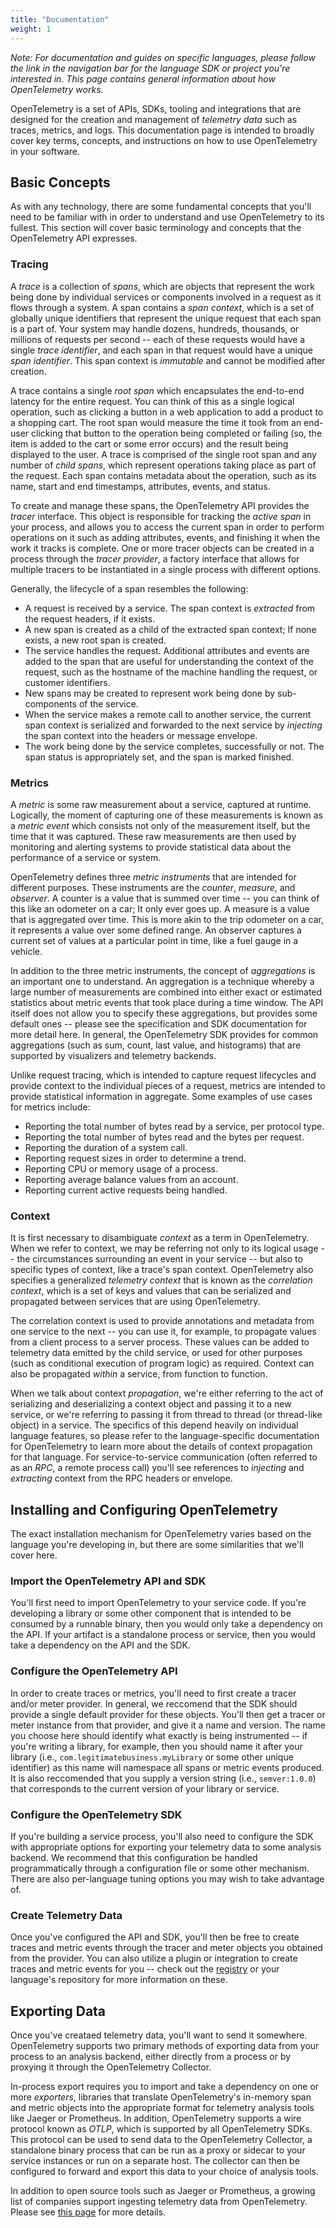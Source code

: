 ```yaml
---
title: "Documentation"
weight: 1
---
```


_Note: For documentation and guides on specific languages, please follow the link in the navigation bar for the language SDK or project you're interested in. This page contains general information about how OpenTelemetry works._

OpenTelemetry is a set of APIs, SDKs, tooling and integrations that are designed for the creation and management of _telemetry data_ such as traces, metrics, and logs. This documentation page is intended to broadly cover key terms, concepts, and instructions on how to use OpenTelemetry in your software.

## Basic Concepts

As with any technology, there are some fundamental concepts that you'll need to be familiar with in order to understand and use OpenTelemetry to its fullest. This section will cover basic terminology and concepts that the OpenTelemetry API expresses.

### Tracing

A _trace_ is a collection of _spans_, which are objects that represent the work being done by individual services or components involved in a request as it flows through a system. A span contains a _span context_, which is a set of globally unique identifiers that represent the unique request that each span is a part of. Your system may handle dozens, hundreds, thousands, or millions of requests per second -- each of these requests would have a single _trace identifier_, and each span in that request would have a unique _span identifier_. This span context is _immutable_ and cannot be modified after creation.

A trace contains a single _root span_ which encapsulates the end-to-end latency for the entire request. You can think of this as a single logical operation, such as clicking a button in a web application to add a product to a shopping cart. The root span would measure the time it took from an end-user clicking that button to the operation being completed or failing (so, the item is added to the cart or some error occurs) and the result being displayed to the user. A trace is comprised of the single root span and any number of _child spans_, which represent operations taking place as part of the request. Each span contains metadata about the operation, such as its name, start and end timestamps, attributes, events, and status.

To create and manage these spans, the OpenTelemetry API provides the _tracer_ interface. This object is responsible for tracking the _active span_ in your process, and allows you to access the current span in order to perform operations on it such as adding attributes, events, and finishing it when the work it tracks is complete. One or more tracer objects can be created in a process through the _tracer provider_, a factory interface that allows for multiple tracers to be instantiated in a single process with different options. 

Generally, the lifecycle of a span resembles the following:
* A request is received by a service. The span context is _extracted_ from the request headers, if it exists.
* A new span is created as a child of the extracted span context; If none exists, a new root span is created.
* The service handles the request. Additional attributes and events are added to the span that are useful for understanding the context of the request, such as the hostname of the machine handling the request, or customer identifiers.
* New spans may be created to represent work being done by sub-components of the service.
* When the service makes a remote call to another service, the current span context is serialized and forwarded to the next service by _injecting_ the span context into the headers or message envelope.
* The work being done by the service completes, successfully or not. The span status is appropriately set, and the span is marked finished.

### Metrics

A _metric_ is some raw measurement about a service, captured at runtime. Logically, the moment of capturing one of these measurements is known as a _metric event_ which consists not only of the measurement itself, but the time that it was captured. These raw measurements are then used by monitoring and alerting systems to provide statistical data about the performance of a service or system.

OpenTelemetry defines three _metric instruments_ that are intended for different purposes. These instruments are the _counter_, _measure_, and _observer_. A counter is a value that is summed over time -- you can think of this like an odometer on a car; It only ever goes up. A measure is a value that is aggregated over time. This is more akin to the trip odometer on a car, it represents a value over some defined range. An observer captures a current set of values at a particular point in time, like a fuel gauge in a vehicle. 

In addition to the three metric instruments, the concept of _aggregations_ is an important one to understand. An aggregation is a technique whereby a large number of measurements are combined into either exact or estimated statistics about metric events that took place during a time window. The API itself does not allow you to specify these aggregations, but provides some default ones -- please see the specification and SDK documentation for more detail here. In general, the OpenTelemetry SDK provides for common aggregations (such as sum, count, last value, and histograms) that are supported by visualizers and telemetry backends.

Unlike request tracing, which is intended to capture request lifecycles and provide context to the individual pieces of a request, metrics are intended to provide statistical information in aggregate. Some examples of use cases for metrics include:
* Reporting the total number of bytes read by a service, per protocol type.
* Reporting the total number of bytes read and the bytes per request.
* Reporting the duration of a system call.
* Reporting request sizes in order to determine a trend.
* Reporting CPU or memory usage of a process.
* Reporting average balance values from an account.
* Reporting current active requests being handled.

### Context

It is first necessary to disambiguate _context_ as a term in OpenTelemetry. When we refer to context, we may be referring not only to its logical usage -- the circumstances surrounding an event in your service -- but also to specific types of context, like a trace's span context. OpenTelemetry also specifies a generalized _telemetry context_ that is known as the _correlation context_, which is a set of keys and values that can be serialized and propagated between services that are using OpenTelemetry.

The correlation context is used to provide annotations and metadata from one service to the next -- you can use it, for example, to propagate values from a client process to a server process. These values can be added to telemetry data emitted by the child service, or used for other purposes (such as conditional execution of program logic) as required. Context can also be propagated _within_ a service, from function to function.

When we talk about context _propagation_, we're either referring to the act of serializing and deserializing a context object and passing it to a new service, or we're referring to passing it from thread to thread (or thread-like object) in a service. The specifics of this depend heavily on individual language features, so please refer to the language-specific documentation for OpenTelemetry to learn more about the details of context propagation for that language. For service-to-service communication (often referred to as an _RPC_, a remote process call) you'll see references to _injecting_ and _extracting_ context from the RPC headers or envelope.

## Installing and Configuring OpenTelemetry

The exact installation mechanism for OpenTelemetry varies based on the language you're developing in, but there are some similarities that we'll cover here.

### Import the OpenTelemetry API and SDK

You'll first need to import OpenTelemetry to your service code. If you're developing a library or some other component that is intended to be consumed by a runnable binary, then you would only take a dependency on the API. If your artifact is a standalone process or service, then you would take a dependency on the API and the SDK.

### Configure the OpenTelemetry API

In order to create traces or metrics, you'll need to first create a tracer and/or meter provider. In general, we reccomend that the SDK should provide a single default provider for these objects. You'll then get a tracer or meter instance from that provider, and give it a name and version. The name you choose here should identify what exactly is being instrumented -- if you're writing a library, for example, then you should name it after your library (i.e., `com.legitimatebusiness.myLibrary` or some other unique identifier) as this name will namespace all spans or metric events produced. It is also reccomended that you supply a version string (i.e., `semver:1.0.0`) that corresponds to the current version of your library or service.

### Configure the OpenTelemetry SDK

If you're building a service process, you'll also need to configure the SDK with appropriate options for exporting your telemetry data to some analysis backend. We recommend that this configuration be handled programmatically through a configuration file or some other mechanism. There are also per-language tuning options you may wish to take advantage of.

### Create Telemetry Data

Once you've configured the API and SDK, you'll then be free to create traces and metric events through the tracer and meter objects you obtained from the provider. You can also utilize a plugin or integration to create traces and metric events for you -- check out the [registry](/registry) or your language's repository for more information on these.

## Exporting Data

Once you've creataed telemetry data, you'll want to send it somewhere. OpenTelemetry supports two primary methods of exporting data from your process to an analysis backend, either directly from a process or by proxying it through the OpenTelemetry Collector.

In-process export requires you to import and take a dependency on one or more _exporters_, libraries that translate OpenTelemetry's in-memory span and metric objects into the appropriate format for telemetry analysis tools like Jaeger or Prometheus. In addition, OpenTelemetry supports a wire protocol known as _OTLP_, which is supported by all OpenTelemetry SDKs. This protocol can be used to send data to the OpenTelemetry Collector, a standalone binary process that can be run as a proxy or sidecar to your service instances or run on a separate host. The collector can then be configured to forward and export this data to your choice of analysis tools.

In addition to open source tools such as Jaeger or Prometheus, a growing list of companies support ingesting telemetry data from OpenTelemetry. Please see [this page](/vendors) for more details.
